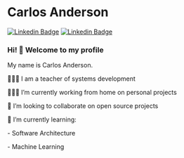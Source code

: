 # Carlos Anderson 

[![Linkedin Badge](https://img.shields.io/badge/-Github-black?style=flat-square&logo=Github&logoColor=white&link=https://github.com/karlscode)](https://github.com/karlscode)
[![Linkedin Badge](https://img.shields.io/badge/-LinkedIn-blue?style=flat-square&logo=Linkedin&logoColor=white&link=#)](#)

### Hi! 👋 Welcome to my profile

My name is Carlos Anderson.

👨🏽‍🏫 I am a teacher of systems development <p>
👨🏽‍💻 I’m currently working from home on personal projects <p>
🔭 I’m looking to collaborate on open source projects <p>
🌱 I’m currently learning: <p>
    - Software Architecture <p>
    - Machine Learning <p>
    
